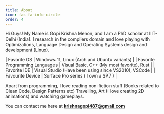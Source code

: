 ```yaml
---
title: About
icon: fas fa-info-circle
order: 4
---
```


Hi Guys! My Name is Gopi Krishna Menon, and I am a PhD scholar at IIIT-Delhi (India). I research in the compilers domain and love playing with
Optimizations, Language Design and Operating Systems design and development (Linux). 


| Favorite OS                    | Windows 11, Linux (Arch and Ubuntu variants)         |
| Favorite Programming Languages | Visual Basic, C++ (My most favorite), Rust           |
| Favorite IDE                   | Visual Studio (Have been using since VS2010), VSCode |
| Favourite Device               | Surface Pro series ( I own a SP7 )                   |


Apart from programming, I love reading non-fiction stuff (Books related to Clean Code, Design Patterns etc) Travelling, Art (I love creating 2D animations) and watching gameplays.

You can contact me here at **krishnagopi487@gmail.com**